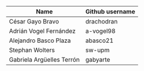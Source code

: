 |Name|Github username|
|---|---|
| César Gayo Bravo | drachodran |
| Adrián Vogel Fernández | a-vogel98 |
| Alejandro Basco Plaza | abasco21 |
| Stephan Wolters| sw-upm |
| Gabriela Argüelles Terrón | gabyarte |